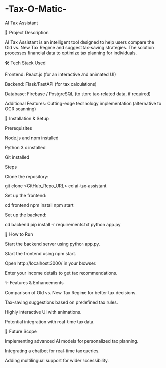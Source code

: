 # -Tax-O-Matic-
AI Tax Assistant

📌 Project Description

AI Tax Assistant is an intelligent tool designed to help users compare the Old vs. New Tax Regime and suggest tax-saving strategies. The solution processes financial data to optimize tax planning for individuals.

🛠 Tech Stack Used

Frontend: React.js (for an interactive and animated UI)

Backend: Flask/FastAPI (for tax calculations)

Database: Firebase / PostgreSQL (to store tax-related data, if required)

Additional Features: Cutting-edge technology implementation (alternative to OCR scanning)

🚀 Installation & Setup

Prerequisites

Node.js and npm installed

Python 3.x installed

Git installed

Steps

Clone the repository:

git clone <GitHub_Repo_URL>
cd ai-tax-assistant

Set up the frontend:

cd frontend
npm install
npm start

Set up the backend:

cd backend
pip install -r requirements.txt
python app.py

📌 How to Run

Start the backend server using python app.py.

Start the frontend using npm start.

Open http://localhost:3000/ in your browser.

Enter your income details to get tax recommendations.

✨ Features & Enhancements

Comparison of Old vs. New Tax Regime for better tax decisions.

Tax-saving suggestions based on predefined tax rules.

Highly interactive UI with animations.

Potential integration with real-time tax data.

🔮 Future Scope

Implementing advanced AI models for personalized tax planning.

Integrating a chatbot for real-time tax queries.

Adding multilingual support for wider accessibility.
